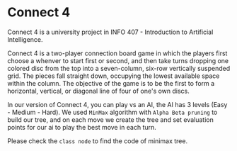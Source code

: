 # Connect 4

Connect 4 is a university project in INFO 407 - Introduction to Artificial Intelligence.

Connect 4 is a two-player connection board game in which the players first choose a whenver to start first or second, and then take turns dropping one colored disc from the top into a seven-column, six-row vertically suspended grid. The pieces fall straight down, occupying the lowest available space within the column. The objective of the game is to be the first to form a horizontal, vertical, or diagonal line of four of one's own discs.

In our version of Connect 4, you can play vs an AI, the AI has 3 levels (Easy - Medium - Hard). 
We used `MinMax` algorithm with `Alpha Beta pruning` to build our tree, and on each move we create the tree and set evaluation points for our ai to play the best move in each turn.

Please check the `class node` to find the code of minimax tree.
